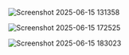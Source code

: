 ![Screenshot 2025-06-15 131358](https://github.com/user-attachments/assets/b2069e04-0b6c-4d5f-94c3-21a7dc879dd3)

![Screenshot 2025-06-15 172525](https://github.com/user-attachments/assets/254c2fc0-6134-4d3b-a029-128625a96d50)

![Screenshot 2025-06-15 183023](https://github.com/user-attachments/assets/7faf38a9-baff-4721-b7f9-2c1297d1c34b)
